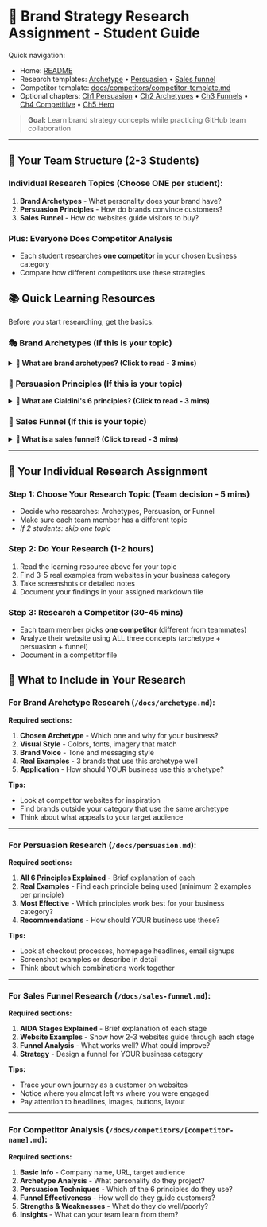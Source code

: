 # 🎯 Brand Strategy Research Assignment - Student Guide

Quick navigation:
- Home: [README](README.md)
- Research templates: [Archetype](docs/archetype.md) • [Persuasion](docs/persuasion.md) • [Sales funnel](docs/sales-funnel.md)
- Competitor template: [docs/competitors/competitor-template.md](docs/competitors/competitor-template.md)
- Optional chapters: [Ch1 Persuasion](textbook-format/chapter1-persuasion-psychology.md) • [Ch2 Archetypes](textbook-format/chapter2-brand-archetypes.md) • [Ch3 Funnels](textbook-format/chapter3-sales-funnels.md) • [Ch4 Competitive](textbook-format/chapter4-competitive-analysis.md) • [Ch5 Hero](textbook-format/chapter5-homepage-hero.md)

> **Goal:** Learn brand strategy concepts while practicing GitHub team collaboration

---

## 👥 Your Team Structure (2-3 Students)

### **Individual Research Topics** (Choose ONE per student):
1. **Brand Archetypes** - What personality does your brand have?
2. **Persuasion Principles** - How do brands convince customers?
3. **Sales Funnel** - How do websites guide visitors to buy?

### **Plus: Everyone Does Competitor Analysis**
- Each student researches **one competitor** in your chosen business category
- Compare how different competitors use these strategies

## 📚 Quick Learning Resources

Before you start researching, get the basics:

### 🎭 **Brand Archetypes** (If this is your topic)
<details>
<summary><strong>📖 What are brand archetypes? (Click to read - 3 mins)</strong></summary>

**Simple explanation:** Just like people have personalities, brands have personalities too.

**The 12 Brand Archetypes:**
1. **Hero** - Nike, Under Armour (Achievement, courage, "Just do it")
2. **Explorer** - Patagonia, Jeep (Freedom, adventure, discovery)
3. **Sage** - Google, PBS (Knowledge, wisdom, truth)
4. **Innocent** - Coca-Cola, Dove (Happiness, simplicity, nostalgia)
5. **Creator** - Apple, Lego (Innovation, imagination, self-expression)
6. **Ruler** - Mercedes, Rolex (Control, power, luxury)
7. **Magician** - Disney, Tesla (Transformation, vision, dreams)
8. **Lover** - Victoria's Secret, Godiva (Beauty, intimacy, passion)
9. **Caregiver** - Johnson & Johnson, TOMS (Nurturing, service, compassion)
10. **Jester** - Old Spice, Ben & Jerry's (Fun, humor, living in the moment)
11. **Regular Guy/Gal** - Levi's, IKEA (Belonging, down-to-earth, authentic)
12. **Outlaw** - Harley-Davidson, Diesel (Rebellion, breaking rules, revolution)

**Why it matters:** Your brand archetype influences everything - colors, fonts, tone, messaging.

**Your job:** Choose which archetype fits your team's business category and explain why.

</details>

### 🧠 **Persuasion Principles** (If this is your topic)
<details>
<summary><strong>📖 What are Cialdini's 6 principles? (Click to read - 3 mins)</strong></summary>

**Simple explanation:** Psychologist Robert Cialdini discovered 6 ways people are influenced to say "yes."

**The 6 Principles:**

1. **Reciprocity** - "Give to get"
   - Example: Free samples, free trials, free shipping
   - Psychology: People feel obligated to return favors

2. **Scarcity** - "Limited availability"
   - Example: "Only 3 left!", "Sale ends tonight!", limited editions
   - Psychology: We want things more when they're rare

3. **Authority** - "Trust the experts"
   - Example: "9/10 dentists recommend", celebrity endorsements, certifications
   - Psychology: We follow credible experts

4. **Consistency** - "Small yes leads to big yes"
   - Example: Email signup before checkout, quizzes, progress tracking
   - Psychology: We act consistently with previous commitments

5. **Liking** - "Buy from people we like"
   - Example: Friendly brand voice, relatable ambassadors, shared values
   - Psychology: We say yes to people similar to us

6. **Social Proof** - "Everyone else is doing it"
   - Example: Reviews, testimonials, "Join 1M+ users"
   - Psychology: We look to others when uncertain

**Why it matters:** Every successful website uses these principles to guide customer decisions.

**Your job:** Find real examples of each principle being used by brands in your category.

</details>

### 🎢 **Sales Funnel** (If this is your topic)
<details>
<summary><strong>📖 What is a sales funnel? (Click to read - 3 mins)</strong></summary>

**Simple explanation:** A sales funnel is the journey from "Who are you?" to "Take my money!"

**The AIDA Framework:**

1. **AWARENESS** - "Getting attention"
   - Website: Hero image, headline, first impression
   - Goal: Make them notice you and stay on the page
   - Psychology: You have 3 seconds before they bounce

2. **INTEREST** - "Building curiosity"
   - Website: Product info, features, benefits
   - Goal: Make them want to learn more
   - Psychology: Answer "What's in it for me?"

3. **DESIRE** - "Creating emotional connection"
   - Website: Testimonials, social proof, success stories
   - Goal: Make them want what you're offering
   - Psychology: Emotion drives decisions, logic justifies

4. **ACTION** - "Converting to customer"
   - Website: Clear CTA button, easy checkout, urgency
   - Goal: Make buying easy and obvious
   - Psychology: Remove friction and fear

**Why it matters:** Understanding the funnel helps you design websites that actually convert visitors to customers.

**Your job:** Map out how websites in your category guide users through these 4 stages.

</details>

---

## 📝 Your Individual Research Assignment

### **Step 1: Choose Your Research Topic** (Team decision - 5 mins)
- Decide who researches: Archetypes, Persuasion, or Funnel
- Make sure each team member has a different topic
- *If 2 students: skip one topic*

### **Step 2: Do Your Research** (1-2 hours)
1. Read the learning resource above for your topic
2. Find 3-5 real examples from websites in your business category
3. Take screenshots or detailed notes
4. Document your findings in your assigned markdown file

### **Step 3: Research a Competitor** (30-45 mins)
- Each team member picks **one competitor** (different from teammates)
- Analyze their website using ALL three concepts (archetype + persuasion + funnel)
- Document in a competitor file

## 🎯 What to Include in Your Research

### **For Brand Archetype Research** (`/docs/archetype.md`):

**Required sections:**
1. **Chosen Archetype** - Which one and why for your business?
2. **Visual Style** - Colors, fonts, imagery that match
3. **Brand Voice** - Tone and messaging style
4. **Real Examples** - 3 brands that use this archetype well
5. **Application** - How should YOUR business use this archetype?

**Tips:**
- Look at competitor websites for inspiration
- Find brands outside your category that use the same archetype
- Think about what appeals to your target audience

---

### **For Persuasion Research** (`/docs/persuasion.md`):

**Required sections:**
1. **All 6 Principles Explained** - Brief explanation of each
2. **Real Examples** - Find each principle being used (minimum 2 examples per principle)
3. **Most Effective** - Which principles work best for your business category?
4. **Recommendations** - How should YOUR business use these?

**Tips:**
- Look at checkout processes, homepage headlines, email signups
- Screenshot examples or describe in detail
- Think about which combinations work together

---

### **For Sales Funnel Research** (`/docs/sales-funnel.md`):

**Required sections:**
1. **AIDA Stages Explained** - Brief explanation of each stage
2. **Website Examples** - Show how 2-3 websites guide through each stage
3. **Funnel Analysis** - What works well? What could improve?
4. **Strategy** - Design a funnel for YOUR business category

**Tips:**
- Trace your own journey as a customer on websites
- Notice where you almost left vs where you were engaged
- Pay attention to headlines, images, buttons, layout

---

### **For Competitor Analysis** (`/docs/competitors/[competitor-name].md`):

**Required sections:**
1. **Basic Info** - Company name, URL, target audience
2. **Archetype Analysis** - What personality do they project?
3. **Persuasion Techniques** - Which of the 6 principles do they use?
4. **Funnel Effectiveness** - How well do they guide customers?
5. **Strengths & Weaknesses** - What do they do well/poorly?
6. **Insights** - What can your team learn from them?